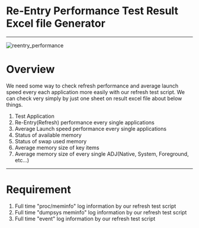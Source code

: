 # Re-Entry Performance Test Result Excel file Generator
------------------------------------------------------------
![reentry_performance](https://user-images.githubusercontent.com/118165975/209468948-7276b7e5-13fd-41c8-b657-bb54c078d48b.png)


# Overview
We need some way to check refresh performance and average launch speed every each application more easily with our refresh test script.
We can check very simply by just one sheet on result excel file about below things.

1. Test Application
2. Re-Entry(Refresh) performance every single applications
3. Average Launch speed performance every single applications
4. Status of available memory
5. Status of swap used memory
6. Average memory size of key items
7. Average memory size of every single ADJ(Native, System, Foreground, etc...)
------------------------------------------------------------

# Requirement
1. Full time "proc/meminfo" log information by our refresh test script
2. Full time "dumpsys meminfo" log information by our refresh test script
3. Full time "event" log information by our refresh test script
